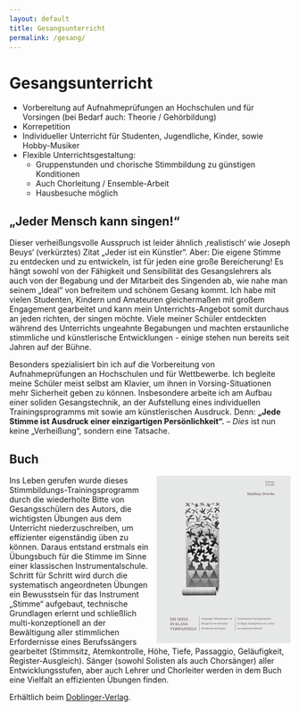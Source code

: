 ```yaml
---
layout: default
title: Gesangsunterricht
permalink: /gesang/
---
```


Gesangsunterricht
=================



* Vorbereitung auf Aufnahmeprüfungen an Hochschulen und für Vorsingen (bei Bedarf auch: Theorie / Gehörbildung)
* Korrepetition
* Individueller Unterricht für Studenten, Jugendliche, Kinder, sowie Hobby-Musiker
* Flexible Unterrichtsgestaltung:   
  - Gruppenstunden und chorische Stimmbildung zu günstigen Konditionen
  - Auch Chorleitung / Ensemble-Arbeit
  - Hausbesuche möglich




„Jeder Mensch kann singen!“
---------------------------

Dieser verheißungsvolle Ausspruch ist leider ähnlich ‚realistisch‘ wie Joseph Beuys‘ (verkürztes) Zitat „Jeder ist ein Künstler“. Aber: Die eigene Stimme zu entdecken und zu entwickeln, ist für jeden eine große Bereicherung! Es hängt sowohl von der Fähigkeit und Sensibilität des Gesangslehrers als auch von der Begabung und der Mitarbeit des Singenden ab, wie nahe man seinem „Ideal“ von befreitem und schönem Gesang kommt. Ich habe mit vielen Studenten, Kindern und Amateuren gleichermaßen mit großem Engagement gearbeitet und kann mein Unterrichts-Angebot somit durchaus an jeden richten, der singen möchte. Viele meiner Schüler entdeckten während des Unterrichts ungeahnte Begabungen und machten erstaunliche stimmliche und künstlerische Entwicklungen - einige stehen nun bereits seit Jahren auf der Bühne.  

Besonders spezialisiert bin ich auf die Vorbereitung von Aufnahmeprüfungen an Hochschulen und für Wettbewerbe. Ich begleite meine Schüler meist selbst am Klavier, um ihnen in Vorsing-Situationen mehr Sicherheit geben zu können. Insbesondere arbeite ich am Aufbau einer soliden Gesangstechnik, an der Aufstellung eines individuellen Trainingsprogramms mit sowie am  künstlerischen Ausdruck. Denn: **„Jede Stimme ist Ausdruck einer einzigartigen Persönlichkeit“.** – *Dies* ist nun keine „Verheißung“, sondern eine Tatsache.


Buch
----

<a href="/assets/buch-gross.bmp"><img style="float:right; margin-left: 1em;" src="/assets/buch.png"></a>
Ins Leben gerufen wurde dieses Stimmbildungs-Trainingsprogramm durch die wiederholte Bitte von Gesangsschülern des Autors, die wichtigsten Übungen aus dem Unterricht niederzuschreiben, um effizienter eigenständig üben zu können. Daraus entstand erstmals ein Übungsbuch für die Stimme im Sinne einer klassischen Instrumentalschule. Schritt für Schritt wird durch die systematisch angeordneten Übungen ein Bewusstsein für das Instrument „Stimme“ aufgebaut, technische Grundlagen erlernt und schließlich multi-konzeptionell an der Bewältigung aller stimmlichen Erfordernisse eines Berufssängers gearbeitet (Stimmsitz, Atemkontrolle, Höhe, Tiefe, Passaggio, Geläufigkeit, Register-Ausgleich). Sänger (sowohl Solisten als auch Chorsänger) aller Entwicklungsstufen, aber auch Lehrer und Chorleiter werden in dem Buch eine Vielfalt an effizienten Übungen finden.

Erhältlich beim [Doblinger-Verlag](http://www.doblinger.at/Die_Seele_in_Klang_verwandeln.pid.07-00655.htm).